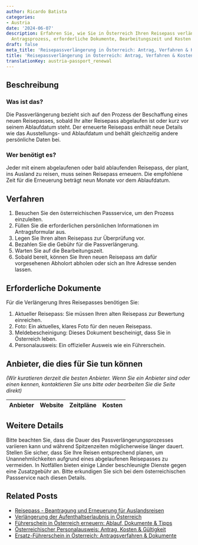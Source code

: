 ```yaml
---
author: Ricardo Batista
categories:
- Austria
date: '2024-06-07'
description: Erfahren Sie, wie Sie in Österreich Ihren Reisepass verlängern können.
  Antragsprozess, erforderliche Dokumente, Bearbeitungszeit und Kosten im Detail erklärt.
draft: false
meta_title: 'Reisepassverlängerung in Österreich: Antrag, Verfahren & Kosten'
title: 'Reisepassverlängerung in Österreich: Antrag, Verfahren & Kosten'
translationKey: austria-passport_renewal
---
```



## Beschreibung
### Was ist das?
Die Passverlängerung bezieht sich auf den Prozess der Beschaffung eines neuen Reisepasses, sobald Ihr alter Reisepass abgelaufen ist oder kurz vor seinem Ablaufdatum steht. Der erneuerte Reisepass enthält neue Details wie das Ausstellungs- und Ablaufdatum und behält gleichzeitig andere persönliche Daten bei.

### Wer benötigt es?
Jeder mit einem abgelaufenen oder bald ablaufenden Reisepass, der plant, ins Ausland zu reisen, muss seinen Reisepass erneuern. Die empfohlene Zeit für die Erneuerung beträgt neun Monate vor dem Ablaufdatum.

## Verfahren
1. Besuchen Sie den österreichischen Passservice, um den Prozess einzuleiten.
2. Füllen Sie die erforderlichen persönlichen Informationen im Antragsformular aus.
3. Legen Sie Ihren alten Reisepass zur Überprüfung vor.
4. Bezahlen Sie die Gebühr für die Passverlängerung.
5. Warten Sie auf die Bearbeitungszeit.
6. Sobald bereit, können Sie Ihren neuen Reisepass am dafür vorgesehenen Abholort abholen oder sich an Ihre Adresse senden lassen.

## Erforderliche Dokumente
Für die Verlängerung Ihres Reisepasses benötigen Sie:
1. Aktueller Reisepass: Sie müssen Ihren alten Reisepass zur Bewertung einreichen.
2. Foto: Ein aktuelles, klares Foto für den neuen Reisepass.
3. Meldebescheinigung: Dieses Dokument bescheinigt, dass Sie in Österreich leben.
4. Personalausweis: Ein offizieller Ausweis wie ein Führerschein.

## Anbieter, die dies für Sie tun können

_(Wir kuratieren derzeit die besten Anbieter. Wenn Sie ein Anbieter sind oder einen kennen, kontaktieren Sie uns bitte oder bearbeiten Sie die Seite direkt)_

| Anbieter | Website | Zeitpläne | Kosten |
| --------------- | --------------- | :-------------: | :-------------: |

## Weitere Details
Bitte beachten Sie, dass die Dauer des Passverlängerungsprozesses variieren kann und während Spitzenzeiten möglicherweise länger dauert. Stellen Sie sicher, dass Sie Ihre Reisen entsprechend planen, um Unannehmlichkeiten aufgrund eines abgelaufenen Reisepasses zu vermeiden. In Notfällen bieten einige Länder beschleunigte Dienste gegen eine Zusatzgebühr an. Bitte erkundigen Sie sich bei dem österreichischen Passservice nach diesen Details.
## Related Posts

- [Reisepass - Beantragung und Erneuerung für Auslandsreisen](https://tramitit.com/de/guides/austria/reisepass_beantragen/)
- [Verlängerung der Aufenthaltserlaubnis in Österreich](https://tramitit.com/de/guides/austria/aufenthaltstitelverlangerung/)
- [Führerschein in Österreich erneuern: Ablauf, Dokumente & Tipps](https://tramitit.com/de/guides/austria/fuhrerscheinverlangerung/)
- [Österreichischer Personalausweis: Antrag, Kosten & Gültigkeit](https://tramitit.com/de/guides/austria/personalausweis_beantragen/)
- [Ersatz-Führerschein in Österreich: Antragsverfahren & Dokumente](https://tramitit.com/de/guides/austria/ersatzfuhrerschein_beantragen/)